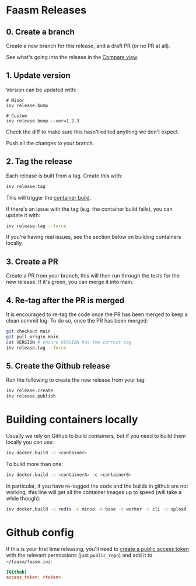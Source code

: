 # Faasm Releases

## 0. Create a branch

Create a new branch for this release, and a draft PR (or no PR at all).

See what's going into the release in the [Compare
view](https://github.com/faasm/faasm/compare).

## 1. Update version

Version can be updated with:

```
# Minor
inv release.bump

# Custom
inv release.bump --ver=1.2.3
```

Check the diff to make sure this hasn't edited anything we don't expect.

Push all the changes to your branch.

## 2. Tag the release

Each release is built from a tag. Create this with:

```bash
inv release.tag
```

This will trigger the [container
build](https://github.com/faasm/faasm/actions?query=workflow%3ARelease).

If there's an issue with the tag (e.g. the container build fails), you can
update it with:

```bash
inv release.tag --force
```

If you're having real issues, see the section below on building containers
locally.

## 3. Create a PR

Create a PR from your branch, this will then run through the tests for the new
release. If it's green, you can merge it into main.

## 4. Re-tag after the PR is merged

It is encouraged to re-tag the code once the PR has been merged to keep a clean
commit log. To do so, once the PR has been merged:

```bash
git checkout main
git pull origin main
cat VERSION # ensure VERSION has the correct tag
inv release.tag --force
```

## 5. Create the Github release

Run the following to create the new release from your tag:

```bash
inv release.create
inv release.publish
```

# Building containers locally

Usually we rely on Github to build containers, but if you need to build them
locally you can use:

```bash
inv docker.build -c <container>
```

To build more than one:

```bash
inv docker.build -c <containerA> -c <containerB>
```

In particular, if you have re-tagged the code and the builds in github are not
working, this line will get all the container images up to speed (will take a
while though):

```bash
inv docker.build -c redis -c minio -c base -c worker -c cli -c upload --push --nocache
```

# Github config

If this is your first time releasing, you'll need to
[create a public access token](https://github.com/settings/tokens)
with the relevant permissions (just `public_repo`) and add it to
`~/faasm/faasm.ini`:

```ini
[Github]
access_token: <token>
```
